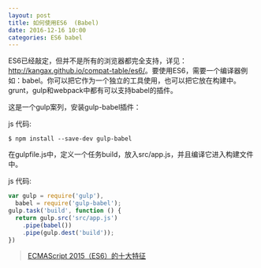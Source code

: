 ```yaml
---
layout: post
title: 如何使用ES6  (Babel)
date: 2016-12-16 10:00
categories: ES6 babel
---
```


ES6已经敲定，但并不是所有的浏览器都完全支持，详见：<http://kangax.github.io/compat-table/es6/>。要使用ES6，需要一个编译器例如：babel。你可以把它作为一个独立的工具使用，也可以把它放在构建中。grunt，gulp和webpack中都有可以支持babel的插件。

这是一个gulp案列，安装gulp-babel插件：

js 代码:

```
$ npm install --save-dev gulp-babel
```

在gulpfile.js中，定义一个任务build，放入src/app.js，并且编译它进入构建文件中。

js 代码:

```js
var gulp = require('gulp'),
  babel = require('gulp-babel');
gulp.task('build', function () {
  return gulp.src('src/app.js')
    .pipe(babel())
    .pipe(gulp.dest('build'));
})
```

> [ECMAScript 2015（ES6）的十大特征](http://www.css88.com/archives/6200)
